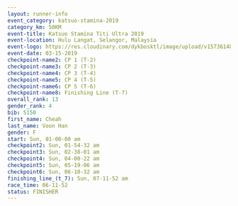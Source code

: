 ```yaml
---
layout: runner-info 
event_category: katsuo-stamina-2019 
category_km: 50KM 
event-title: Katsuo Stamina Titi Ultra 2019 
event-location: Hulu Langat, Selangor, Malaysia 
event-logo: https://res.cloudinary.com/dykbosktl/image/upload/v1573614825/Logo/Logo_p7ft6n.png
event-date: 03-15-2019 
checkpoint-name2: CP 1 (T-2) 
checkpoint-name3: CP 2 (T-3) 
checkpoint-name4: CP 3 (T-4) 
checkpoint-name5: CP 4 (T-5) 
checkpoint-name6: CP 5 (T-6) 
checkpoint-name8: Finishing Line (T-7) 
overall_rank: 13
gender_rank: 4
bib: 5150
first_name: Cheah
last_name: Voon Han
gender: F
start: Sun, 01-00-00 am
checkpoint2: Sun, 01-54-32 am
checkpoint3: Sun, 02-38-01 am
checkpoint4: Sun, 04-00-22 am
checkpoint5: Sun, 05-19-06 am
checkpoint6: Sun, 06-10-32 am
finishing_line_(t_7): Sun, 07-11-52 am
race_time: 06-11-52
status: FINISHER
---
```

